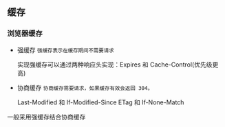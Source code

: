 ## 缓存

### 浏览器缓存

* 强缓存
`强缓存表示在缓存期间不需要请求`

    实现强缓存可以通过两种响应头实现：Expires 和 Cache-Control(优先级更高)
* 协商缓存
`协商缓存需要请求，如果缓存有效会返回 304。`

    Last-Modified 和 If-Modified-Since
    ETag 和 If-None-Match

一般采用强缓存结合协商缓存    